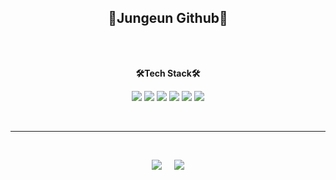 <h2 align="center">🐣Jungeun Github🐣</h2>

<br><br>

<div align="center">
  <p><b>🛠️Tech Stack🛠️</b></p>
  <img src="https://img.shields.io/badge/java-007396?style=for-the-badge&logo=java&logoColor=white">
  <img src="https://img.shields.io/badge/spring-6DB33F?style=for-the-badge&logo=spring&logoColor=white">
  <img src="https://img.shields.io/badge/oracle-F80000?style=for-the-badge&logo=oracle&logoColor=white">
  <img src="https://img.shields.io/badge/javascript-F7DF1E?style=for-the-badge&logo=javascript&logoColor=black">
  <img src="https://img.shields.io/badge/html5-E34F26?style=for-the-badge&logo=html5&logoColor=white">
  <img src="https://img.shields.io/badge/css-1572B6?style=for-the-badge&logo=css3&logoColor=white">  
</div>

<br><hr><br>

<div align="center">
  <img src="https://github-readme-stats.vercel.app/api?username=jungeun819&theme=dracula&show_icons=true">
  &nbsp;&nbsp;&nbsp;
  <img src="https://github-readme-stats.vercel.app/api/top-langs/?username=jungeun819&layout=compact&theme=tokyonight">
</div>
